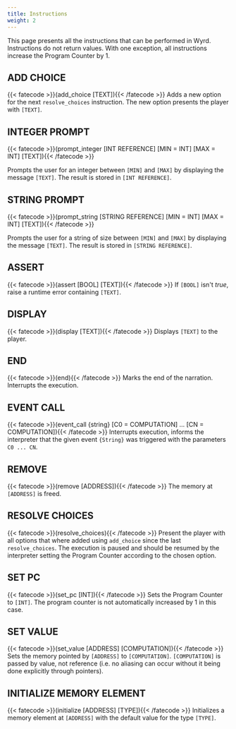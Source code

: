 ```yaml
---
title: Instructions
weight: 2
---
```

This page presents all the instructions that can be performed in Wyrd.
Instructions do not return values. With one exception, all instructions increase
the Program Counter by 1.


## ADD CHOICE
{{< fatecode >}}(add_choice [TEXT]){{< /fatecode >}}
Adds a new option for the next `resolve_choices` instruction. The new option
presents the player with `[TEXT]`.

## INTEGER PROMPT
{{< fatecode >}}(prompt_integer [INT REFERENCE] [MIN = INT] [MAX = INT] [TEXT]){{< /fatecode >}}

Prompts the user for an integer between `[MIN]` and `[MAX]` by displaying the
message `[TEXT]`. The result is stored in `[INT REFERENCE]`.

## STRING PROMPT
{{< fatecode >}}(prompt_string [STRING REFERENCE] [MIN = INT] [MAX = INT] [TEXT]){{< /fatecode >}}

Prompts the user for a string of size between `[MIN]` and `[MAX]` by displaying
the message `[TEXT]`. The result is stored in `[STRING REFERENCE]`.


## ASSERT
{{< fatecode >}}(assert [BOOL] [TEXT]){{< /fatecode >}}
If `[BOOL]` isn't _true_, raise a runtime error containing `[TEXT]`.


## DISPLAY
{{< fatecode >}}(display [TEXT]){{< /fatecode >}}
Displays `[TEXT]` to the player.


## END
{{< fatecode >}}(end){{< /fatecode >}}
Marks the end of the narration. Interrupts the execution.


## EVENT CALL
{{< fatecode >}}(event_call {string} [C0 = COMPUTATION] ... [CN = COMPUTATION]){{< /fatecode >}}
Interrupts execution, informs the interpreter that the given event `{String}`
was triggered with the parameters `C0 ... CN`.


## REMOVE
{{< fatecode >}}(remove [ADDRESS]){{< /fatecode >}}
The memory at `[ADDRESS]` is freed.


## RESOLVE CHOICES
{{< fatecode >}}(resolve_choices){{< /fatecode >}}
Present the player with all options that where added using `add_choice` since
the last `resolve_choices`. The execution is paused and should be resumed by
the interpreter setting the Program Counter according to the chosen option.


## SET PC
{{< fatecode >}}(set_pc [INT]){{< /fatecode >}}
Sets the Program Counter to `[INT]`. The program counter is not automatically
increased by 1 in this case.


## SET VALUE
{{< fatecode >}}(set_value [ADDRESS] [COMPUTATION]){{< /fatecode >}}
Sets the memory pointed by `[ADDRESS]` to `[COMPUTATION]`.
`[COMPUTATION]` is passed by value, not reference (i.e. no aliasing can occur
without it being done explicitly through pointers).

## INITIALIZE MEMORY ELEMENT
{{< fatecode >}}(initialize [ADDRESS] [TYPE]){{< /fatecode >}}
Initializes a memory element at `[ADDRESS]` with the default value for the type
`[TYPE]`.
